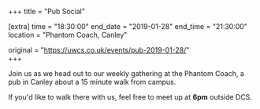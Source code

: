 +++
title = "Pub Social"

[extra]
time = "18:30:00"
end_date = "2019-01-28"
end_time = "21:30:00"
location = "Phantom Coach, Canley"

original = "https://uwcs.co.uk/events/pub-2019-01-28/"    
+++

Join us as we head out to our weekly gathering at the Phantom Coach, a pub in Canley about a 15 minute walk from campus.

If you'd like to walk there with us, feel free to meet up at **6pm** outside DCS.

